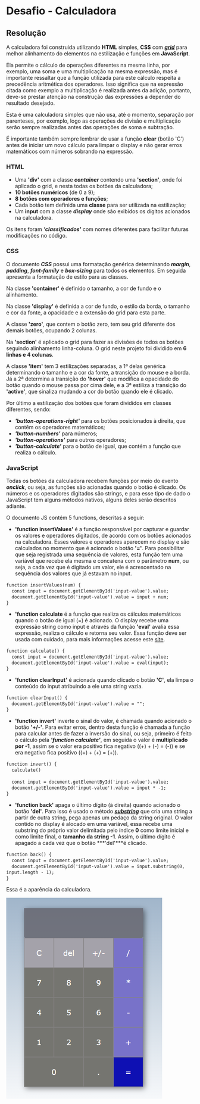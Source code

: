 # Desafio - Calculadora

## Resolução

A calculadora foi construida utilizando **HTML** simples, **CSS** com [***grid***](https://developer.mozilla.org/pt-BR/docs/Web/CSS/CSS_Grid_Layout/Basic_Concepts_of_Grid_Layout) para melhor alinhamento do elementos na estilização e funções em **JavaScript**.

Ela permite o cálculo de operações diferentes na mesma linha, por exemplo, uma soma e uma multiplicação na mesma expressão, mas é importante ressaltar que a função utilizada para este cálculo respeita a precedência aritmética dos operadores. Isso significa que na expressão citada como exemplo a multiplicação é realizada antes da adição, portanto, deve-se prestar atenção na construção das expressões a depender do resultado desejado. 

Esta é uma calculadora simples que não usa, até o momento, separação por parenteses, por exemplo, logo as operações de divisão e multiplicação serão sempre realizadas antes das operações de soma e subtração.

É importante também sempre lembrar de usar a função **clear** (botão 'C') antes de iniciar um novo cálculo para limpar o display e não gerar erros matemáticos com números sobrando na expressão.

### **HTML**
- Uma **'div'** com a classe ***container*** contendo uma **'section'**, onde foi aplicado o grid, e nesta todas os botões da calculadora;
- **10 botões numéricos** (de 0 a 9);
- **8 botões com operadores e funções**;
- Cada botão tem definida uma **classe** para ser utilizada na estilização;
- Um **input** com a classe ***display*** onde são exibidos os dígitos acionados na calculadora.

Os itens foram ***'classificados'*** com nomes diferentes para facilitar futuras modificações no código.

### **CSS**
O documento ***CSS*** possui uma formatação genérica determinando ***margin***, ***padding***, ***font-family*** e ***box-sizing*** para todos os elementos. Em seguida apresenta a formatação de estilo para as classes.

Na classe **'container'** é definido o tamanho, a cor de fundo e o alinhamento. 

Na classe **'display'** é definida a cor de fundo, o estilo da borda, o tamanho e cor da fonte, a opacidade e a extensão do grid para esta parte.

A classe **'zero'**, que contem o botão zero, tem seu grid diferente dos demais botões, ocupando 2 colunas.

Na **'section'** é aplicado o grid para fazer as divisões de todos os botões seguindo alinhamento linha-coluna. O grid neste projeto foi dividido em **6 linhas e 4 colunas**.

A classe **'item'** tem 3 estilizações separadas, a 1ª delas genérica determinando o tamanho e a cor da fonte, a transição do mouse e a borda. Já a 2ª determina a transição do **'hover'** que modifica a opacidade do botão quando o mouse passa por cima dele, e a 3ª estiliza a transição do **'active'**, que sinaliza mudando a cor do botão quando ele é clicado.

Por último a estilização dos botões que foram divididos em classes diferentes, sendo:

- ***'button-operations-right'*** para os botões posicionados à direita, que contêm os operadores matemáticos;
- ***'button-numbers'*** para números;
- ***'button-operations'*** para outros operadores;
- ***'button-calculate'*** para o botão de igual, que contém a função que realiza o cálculo.

### **JavaScript**

Todas os botões da calculadora recebem funções por meio do evento ***onclick***, ou seja, as funções são acionadas quando o botão é clicado.
Os números e os operadores digitados são strings, e para esse tipo de dado o JavaScript tem alguns métodos nativos, alguns deles serão descritos adiante.

O documento JS contém 5 functions, descritas a seguir:

- **'function insertValues'** é a função responsável por capturar e guardar os valores e operadores digitados, de acordo com os botões acionados na calculadora. Esses valores e operadores aparecem no display e são calculados no momento que é acionado o botão **'='**. Para possibilitar que seja registrada uma sequência de valores, esta função tem uma variável que recebe ela mesma e concatena com o parâmetro **num**, ou seja, a cada vez que é digitado um valor, ele é acrescentado na sequência dos valores que já estavam no input.
```
function insertValues(num) {
  const input = document.getElementById('input-value').value;
  document.getElementById('input-value').value = input + num;
}
```

- **'function calculate** é a função que realiza os cálculos matemáticos quando o botão de igual (=) é acionado. O display recebe uma expressão string como input e através da função **'eval'** avalia essa expressão, realiza o cálculo e retorna seu valor. Essa função deve ser usada com cuidado, para mais informações acesse este [site](https://developer.mozilla.org/pt-BR/docs/Web/JavaScript/Reference/Global_Objects/eval).
```
function calculate() {
  const input = document.getElementById('input-value').value;
  document.getElementById('input-value').value = eval(input);
}
```

- **'function clearInput'** é acionada quando clicado o botão **'C'**, ela limpa o conteúdo do input atribuindo a ele uma string vazia.
```
function clearInput() {
  document.getElementById('input-value').value = "";
}
```

- **'function invert'** inverte o sinal do valor, é chamada quando acionado o botão **'+/-'**. Para evitar erros, dentro desta função é chamada a função para calcular antes de fazer a inversão do sinal, ou seja, primeiro é feito o cálculo pela ***'function calculate'***, em seguida o valor é **multiplicado por -1**, assim se o valor era positivo fica negativo ((+) + (-) = (-)) e se era negativo fica positivo ((+) + (+) = (+)).
```
function invert() {
  calculate()

  const input = document.getElementById('input-value').value;
  document.getElementById('input-value').value = input * -1;
}
```

- **'function back'** apaga o último dígito (à direita) quando acionado o botão **'del'**. Para isso é usado o método [***substring***](https://developer.mozilla.org/pt-BR/docs/Web/JavaScript/Reference/Global_Objects/String/substring) que cria uma string a partir de outra string, pega apenas um pedaço da string original. O valor contido no display é alocado em uma variável, essa recebe uma substring do próprio valor delimitada pelo índice **0** como limite inicial e como limite final, o **tamanho da string -1**. Assim, o último dígito é apagado a cada vez que o botão ***'del'***é clicado.
```
function back() {
  const input = document.getElementById('input-value').value;
  document.getElementById('input-value').value = input.substring(0, input.length - 1);
}
```
Essa é a aparência da calculadora.

![](./img/calculadora2.png)
